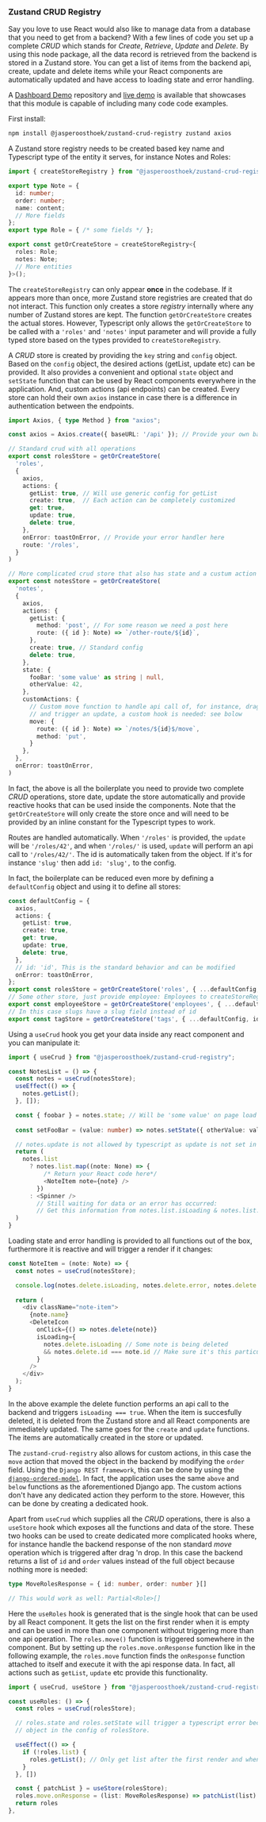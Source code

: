 ### Zustand CRUD Registry

Say you love to use React would also like to manage data from a database that you need to get from a backend? With a few lines of code you set up a complete *CRUD* which stands for *Create*, *Retrieve*, *Update* and *Delete*. By using this node package, all the data record is retrieved from the backend is stored in a Zustand store. You can get a list of items from the backend api, create, update and delete items while your React components are automatically updated and have access to loading state and error handling.

A [Dashboard Demo](https://github.com/jasperoosthoek/dashboard-demo) repository and [live demo](https://dashboard-demo-olive-eight.vercel.app/) is available that showcases that this module is capable of including many code code examples.

First install:

```bash
npm install @jasperoosthoek/zustand-crud-registry zustand axios

```

A Zustand store registry needs to be created based key name and Typescript type of the entity it serves, for instance Notes and Roles:

```typescript
import { createStoreRegistry } from "@jasperoosthoek/zustand-crud-registry";

export type Note = {
  id: number;
  order: number;
  name: content;
  // More fields
};
export type Role = { /* some fields */ };

export const getOrCreateStore = createStoreRegistry<{
  roles: Role;
  notes: Note;
  // More entities
}>();
```

The `createStoreRegistry` can only appear **once** in the codebase. If it appears more than once, more Zustand store registries are created that do not interact. This function only creates a store *registry* internally where any number of Zustand stores are kept. The function `getOrCreateStore` creates the actual stores. However, Typescript only allows the `getOrCreateStore` to be called with a `'roles'` and `'notes'` input parameter and will provide a fully typed store based on the types provided to `createStoreRegistry`.

A *CRUD* store is created by providing the `key` string and `config` object. Based on the `config` object, the desired actions (getList, update etc) can be provided. It also provides a convenient and optional `state` object and `setState` function that can be used by React components everywhere in the application. And, custom actions (api endpoints) can be created. Every store can hold their own `axios` instance in case there is a difference in authentication between the endpoints.

```typescript
import Axios, { type Method } from "axios";

const axios = Axios.create({ baseURL: '/api' }); // Provide your own baseUrl here

// Standard crud with all operations
export const rolesStore = getOrCreateStore(
  'roles',
  {
    axios,
    actions: {
      getList: true, // Will use generic config for getList
      create: true,  // Each action can be completely customized
      get: true,
      update: true,
      delete: true,
    },
    onError: toastOnError, // Provide your error handler here
    route: '/roles',
  }
)

// More complicated crud store that also has state and a custum action
export const notesStore = getOrCreateStore(
  'notes',
  {
    axios,
    actions: {
      getList: {
        method: 'post', // For some reason we need a post here
        route: ({ id }: Note) => `/other-route/${id}`,
      },
      create: true, // Standard config
      delete: true,
    },
    state: {
      fooBar: 'some value' as string | null,
      otherValue: 42,
    },
    customActions: {
      // Custom move function to handle api call of, for instance, drag and drop. To handle a response
      // and trigger an update, a custom hook is needed: see bolow
      move: { 
        route: ({ id }: Note) => `/notes/${id}$/move`,
        method: 'put',
      }
    },
  },
  onError: toastOnError,
)
```

In fact, the above is all the boilerplate you need to provide two complete *CRUD* operations, store date, update the store automatically and provide reactive hooks that can be used inside the components. Note that the `getOrCreateStore` will only create the store once and will need to be provided by an inline constant for the Typescript types to work.

Routes are handled automatically. When `'/roles'` is provided, the `update` will be `'/roles/42'`, and when `'/roles/'` is used, `update` will perform an api call to `'/roles/42/'`. The id is automatically taken from the object. If it's for instance `'slug'` then add `id: 'slug',` to the config.

In fact, the boilerplate can be reduced even more by defining a `defaultConfig` object and using it to define all stores:

```typescript
const defaultConfig = {
  axios,
  actions: {
    getList: true,
    create: true,
    get: true,
    update: true,
    delete: true,
  },
  // id: 'id', This is the standard behavior and can be modified
  onError: toastOnError,
};
export const rolesStore = getOrCreateStore('roles', { ...defaultConfig, route: '/roles'});
// Some other store, just provide employee: Employees to createStoreRegistry.
export const employeeStore = getOrCreateStore('employees', { ...defaultConfig, route: '/employees'});
// In this case slugs have a slug field instead of id
export const tagStore = getOrCreateStore('tags', { ...defaultConfig, id: 'slug', route: '/tags'});
```

Using a `useCrud` hook you get your data inside any react component and you can manipulate it:

``` typescript
import { useCrud } from "@jasperoosthoek/zustand-crud-registry";

const NotesList = () => {
  const notes = useCrud(notesStore);
  useEffect(() => {
    notes.getList();
  }, []);

  const { foobar } = notes.state; // Will be 'some value' on page load
  
  const setFooBar = (value: number) => notes.setState({ otherValue: value }); // Will only set otherValue, not fooBar

  // notes.update is not allowed by typescript as update is not set in the config object of notesStore above
  return (
    notes.list
      ? notes.list.map((note: None) => {
          /* Return your React code here*/
          <NoteItem note={note} />
        })
      : <Spinner />
        // Still waiting for data or an error has occurred:
        // Get this information from notes.list.isLoading & notes.list.error
  )
}
```

Loading state and error handling is provided to all functions out of the box, furthermore it is reactive and will trigger a render if it changes:

```typescript
const NoteItem = (note: Note) => {
  const notes = useCrud(notesStore);

  console.log(notes.delete.isLoading, notes.delete.error, notes.delete.id)
  
  return (
    <div className="note-item">
      {note.name}
      <DeleteIcon
        onClick={() => notes.delete(note)}
        isLoading={
          notes.delete.isLoading // Some note is being deleted
          && notes.delete.id === note.id // Make sure it's this particular note
        }
      />
    </div>
  );
}
```

In the above example the delete function performs an api call to the backend and triggers `isLoading === true`. When the item is succesfully deleted, it is deleted from the Zustand store and all React components are immediately updated. The same goes for the `create` and `update` functions. The items are automatically created in the store or updated.

The `zustand-crud-registry` also allows for custom actions, in this case the `move` action that moved the object in the backend by modifying the `order` field. Using the `Django REST framework`, this can be done by using the [`django-ordered-model`](https://github.com/django-ordered-model/django-ordered-model). In fact, the application uses the same `above` and `below` functions as the aforementioned Django app. The custom actions don't have any dedicated action they perform to the store. However, this can be done by creating a dedicated hook. 

Apart from `useCrud` which supplies all the *CRUD* operations, there is also a `useStore` hook which exposes all the functions and data of the store. These two hooks can be used to create dedicated more complicated hooks where, for instance handle the backend response of the non standard *move* operation which is triggered after drag 'n drop. In this case the backend returns a list of `id` and `order` values instead of the full object because nothing more is needed:

```typescript
type MoveRolesResponse = { id: number, order: number }[]

// This would work as well: Partial<Role>[]
```

Here the `useRoles` hook is generated that is the single hook that can be used by all React component. It gets the list on the first render when it is empty and can be used in more than one component without triggering more than one api operation. The `roles.move()` function is triggered somewhere in the component. But by setting up the `roles.move.onResponse` function like in the following example, the `roles.move` function finds the `onResponse` function attached to itself and execute it with the api response data. In fact, all actions such as `getList`, `update` etc provide this functionality.

```typescript
import { useCrud, useStore } from "@jasperoosthoek/zustand-crud-registry";

const useRoles: () => {
  const roles = useCrud(rolesStore);

  // roles.state and roles.setState will trigger a typescript error because roles don't have state
  // object in the config of rolesStore.

  useEffect(() => {
    if (!roles.list) {
      roles.getList(); // Only get list after the first render and when the list is empty
    }
  }, [])

  const { patchList } = useStore(rolesStore);
  roles.move.onResponse = (list: MoveRolesResponse) => patchList(list)
  return roles
}, 
```